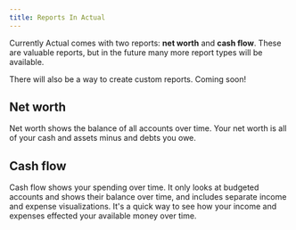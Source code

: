 ```yaml
---
title: Reports In Actual
---
```


Currently Actual comes with two reports: **net worth** and **cash flow**. These are valuable reports, but in the future many more report types will be available.

There will also be a way to create custom reports. Coming soon!

## Net worth

Net worth shows the balance of all accounts over time. Your net worth is all of your cash and assets minus and debts you owe.

## Cash flow

Cash flow shows your spending over time. It only looks at budgeted accounts and shows their balance over time, and includes separate income and expense visualizations. It's a quick way to see how your income and expenses effected your available money over time.
